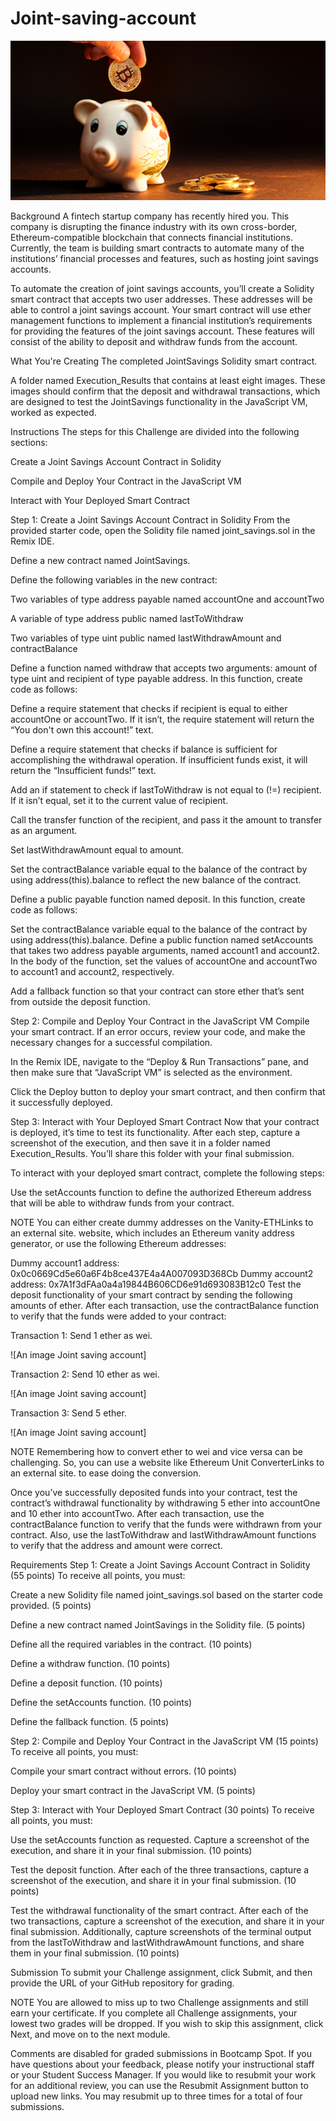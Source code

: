 # Joint-saving-account


![An image Joint saving account](https://github.com/chinkate2022/Joint-saving-account/blob/main/20-5-challenge-image.png)

Background
A fintech startup company has recently hired you. This company is disrupting the finance industry with its own cross-border, Ethereum-compatible blockchain that connects financial institutions. Currently, the team is building smart contracts to automate many of the institutions’ financial processes and features, such as hosting joint savings accounts.

To automate the creation of joint savings accounts, you’ll create a Solidity smart contract that accepts two user addresses. These addresses will be able to control a joint savings account. Your smart contract will use ether management functions to implement a financial institution’s requirements for providing the features of the joint savings account. These features will consist of the ability to deposit and withdraw funds from the account.

What You're Creating
The completed JointSavings Solidity smart contract.

A folder named Execution_Results that contains at least eight images. These images should confirm that the deposit and withdrawal transactions, which are designed to test the JointSavings functionality in the JavaScript VM, worked as expected.


Instructions
The steps for this Challenge are divided into the following sections:

Create a Joint Savings Account Contract in Solidity

Compile and Deploy Your Contract in the JavaScript VM

Interact with Your Deployed Smart Contract

Step 1: Create a Joint Savings Account Contract in Solidity
From the provided starter code, open the Solidity file named joint_savings.sol in the Remix IDE.

Define a new contract named JointSavings.

Define the following variables in the new contract:

Two variables of type address payable named accountOne and accountTwo

A variable of type address public named lastToWithdraw

Two variables of type uint public named lastWithdrawAmount and contractBalance

Define a function named withdraw that accepts two arguments: amount of type uint and recipient of type payable address. In this function, create code as follows:

Define a require statement that checks if recipient is equal to either accountOne or accountTwo. If it isn’t, the require statement will return the “You don't own this account!” text.

Define a require statement that checks if balance is sufficient for accomplishing the withdrawal operation. If insufficient funds exist, it will return the “Insufficient funds!” text.

Add an if statement to check if lastToWithdraw is not equal to (!=) recipient. If it isn’t equal, set it to the current value of recipient.

Call the transfer function of the recipient, and pass it the amount to transfer as an argument.

Set lastWithdrawAmount equal to amount.

Set the contractBalance variable equal to the balance of the contract by using address(this).balance to reflect the new balance of the contract.

Define a public payable function named deposit. In this function, create code as follows:

Set the contractBalance variable equal to the balance of the contract by using address(this).balance.
Define a public function named setAccounts that takes two address payable arguments, named account1 and account2. In the body of the function, set the values of accountOne and accountTwo to account1 and account2, respectively.

Add a fallback function so that your contract can store ether that’s sent from outside the deposit function.

Step 2: Compile and Deploy Your Contract in the JavaScript VM
Compile your smart contract. If an error occurs, review your code, and make the necessary changes for a successful compilation.

In the Remix IDE, navigate to the “Deploy & Run Transactions” pane, and then make sure that “JavaScript VM” is selected as the environment.

Click the Deploy button to deploy your smart contract, and then confirm that it successfully deployed.

Step 3: Interact with Your Deployed Smart Contract
Now that your contract is deployed, it’s time to test its functionality. After each step, capture a screenshot of the execution, and then save it in a folder named Execution_Results. You’ll share this folder with your final submission.

To interact with your deployed smart contract, complete the following steps:

Use the setAccounts function to define the authorized Ethereum address that will be able to withdraw funds from your contract.

NOTE
You can either create dummy addresses on the Vanity-ETHLinks to an external site. website, which includes an Ethereum vanity address generator, or use the following Ethereum addresses:

Dummy account1 address: 0x0c0669Cd5e60a6F4b8ce437E4a4A007093D368Cb
Dummy account2 address: 0x7A1f3dFAa0a4a19844B606CD6e91d693083B12c0
Test the deposit functionality of your smart contract by sending the following amounts of ether. After each transaction, use the contractBalance function to verify that the funds were added to your contract:

Transaction 1: Send 1 ether as wei.

![An image Joint saving account]

Transaction 2: Send 10 ether as wei.

![An image Joint saving account]

Transaction 3: Send 5 ether.

![An image Joint saving account]

NOTE
Remembering how to convert ether to wei and vice versa can be challenging. So, you can use a website like Ethereum Unit ConverterLinks to an external site. to ease doing the conversion.

Once you’ve successfully deposited funds into your contract, test the contract’s withdrawal functionality by withdrawing 5 ether into accountOne and 10 ether into accountTwo. After each transaction, use the contractBalance function to verify that the funds were withdrawn from your contract. Also, use the lastToWithdraw and lastWithdrawAmount functions to verify that the address and amount were correct.

Requirements
Step 1: Create a Joint Savings Account Contract in Solidity (55 points)
To receive all points, you must:

Create a new Solidity file named joint_savings.sol based on the starter code provided. (5 points)

Define a new contract named JointSavings in the Solidity file. (5 points)

Define all the required variables in the contract. (10 points)

Define a withdraw function. (10 points)

Define a deposit function. (10 points)

Define the setAccounts function. (10 points)

Define the fallback function. (5 points)

Step 2: Compile and Deploy Your Contract in the JavaScript VM (15 points)
To receive all points, you must:

Compile your smart contract without errors. (10 points)

Deploy your smart contract in the JavaScript VM. (5 points)

Step 3: Interact with Your Deployed Smart Contract (30 points)
To receive all points, you must:

Use the setAccounts function as requested. Capture a screenshot of the execution, and share it in your final submission. (10 points)

Test the deposit function. After each of the three transactions, capture a screenshot of the execution, and share it in your final submission. (10 points)

Test the withdrawal functionality of the smart contract. After each of the two transactions, capture a screenshot of the execution, and share it in your final submission. Additionally, capture screenshots of the terminal output from the lastToWithdraw and lastWithdrawAmount functions, and share them in your final submission. (10 points)

Submission
To submit your Challenge assignment, click Submit, and then provide the URL of your GitHub repository for grading.

NOTE
You are allowed to miss up to two Challenge assignments and still earn your certificate. If you complete all Challenge assignments, your lowest two grades will be dropped. If you wish to skip this assignment, click Next, and move on to the next module.

Comments are disabled for graded submissions in Bootcamp Spot. If you have questions about your feedback, please notify your instructional staff or your Student Success Manager. If you would like to resubmit your work for an additional review, you can use the Resubmit Assignment button to upload new links. You may resubmit up to three times for a total of four submissions.

